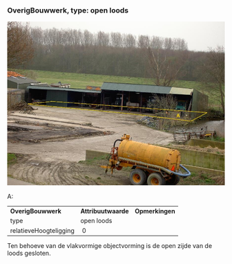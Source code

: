 ### OverigBouwwerk, type: open loods

![](media/d47fda1f6df64671c71eaa0bf5b4246577222c52.jpg)

A:

|                        |                     |                 |
|------------------------|---------------------|-----------------|
| **OverigBouwwerk**     | **Attribuutwaarde** | **Opmerkingen** |
| type                   | open loods          |                 |
| relatieveHoogteligging |  0                  |                 |

Ten behoeve van de vlakvormige objectvorming is de open zijde van de loods gesloten.
